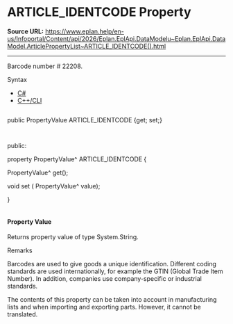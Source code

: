 # ARTICLE_IDENTCODE Property

**Source URL:** https://www.eplan.help/en-us/Infoportal/Content/api/2026/Eplan.EplApi.DataModelu~Eplan.EplApi.DataModel.ArticlePropertyList~ARTICLE_IDENTCODE().html

---

Barcode number # 22208.

Syntax

- [C#](#i-syntax-CS)
- [C++/CLI](#i-syntax-CPP2005)

```
```
public PropertyValue ARTICLE_IDENTCODE {get; set;}
```
```

```
```
public:

property PropertyValue^ ARTICLE_IDENTCODE {

   PropertyValue^ get();

   void set (    PropertyValue^ value);

}
```
```

#### Property Value

Returns property value of type System.String.

Remarks

Barcodes are used to give goods a unique identification. Different coding standards are used internationally, for example the GTIN (Global Trade Item Number). In addition, companies use company-specific or industrial standards.

The contents of this property can be taken into account in manufacturing lists and when importing and exporting parts. However, it cannot be translated.
